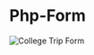 # Php-Form 

![College Trip Form](https://github.com/AbhishekYadavZ3/Php-Form/blob/02f61899bb70c413fa442e0f2a67f007e37d5cfc/Capture.PNG)
